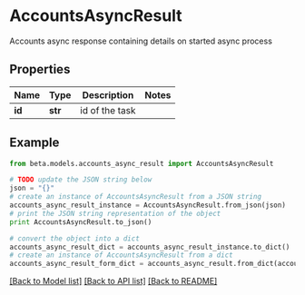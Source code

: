 # AccountsAsyncResult

Accounts async response containing details on started async process

## Properties
Name | Type | Description | Notes
------------ | ------------- | ------------- | -------------
**id** | **str** | id of the task | 

## Example

```python
from beta.models.accounts_async_result import AccountsAsyncResult

# TODO update the JSON string below
json = "{}"
# create an instance of AccountsAsyncResult from a JSON string
accounts_async_result_instance = AccountsAsyncResult.from_json(json)
# print the JSON string representation of the object
print AccountsAsyncResult.to_json()

# convert the object into a dict
accounts_async_result_dict = accounts_async_result_instance.to_dict()
# create an instance of AccountsAsyncResult from a dict
accounts_async_result_form_dict = accounts_async_result.from_dict(accounts_async_result_dict)
```
[[Back to Model list]](../README.md#documentation-for-models) [[Back to API list]](../README.md#documentation-for-api-endpoints) [[Back to README]](../README.md)


